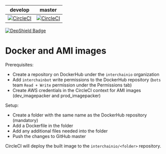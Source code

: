 |develop|master|
|:-----:|:----:|
|[![CircleCI](https://circleci.com/gh/interchainio/docker/tree/develop.svg?style=svg&circle-token=eb616dd897ad66e522e230ddd88142695068c9c3)](https://circleci.com/gh/interchainio/docker/tree/develop)|[![CircleCI](https://circleci.com/gh/interchainio/docker/tree/master.svg?style=svg&circle-token=eb616dd897ad66e522e230ddd88142695068c9c3)](https://circleci.com/gh/interchainio/docker/tree/master)|

[![DepShield Badge](https://depshield.sonatype.org/badges/interchainio/docker/depshield.svg)](https://depshield.github.io)

# Docker and AMI images

Prerequisites:
- Create a repository on DockerHub under the `interchainio` organization
- Add `interchainbot` write permissions to the DockerHub repository (`bots` team `Read + Write` permission under the Permissions tab)
- Create AWS credentials in the CircleCI context for AMI images (dev_imagepacker and prod_imagepacker)

Setup:
- Create a folder with the same name as the DockerHub repository (mandatory)
- Add a Dockerfile in the folder
- Add any additional files needed into the folder
- Push the changes to GitHub master

CircleCI will deploy the built image to the `interchainio/<folder>` repository.

